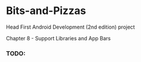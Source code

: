 # Bits-and-Pizzas
Head First Android Development (2nd edition) project

Chapter 8 - Support Libraries and App Bars

### TODO:
